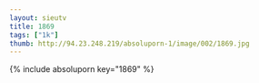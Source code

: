 ```yaml
--- 
layout: sieutv
title: 1869
tags: ["1k"]
thumb: http://94.23.248.219/absoluporn-1/image/002/1869.jpg
---
```

{% include absoluporn key="1869" %} 
